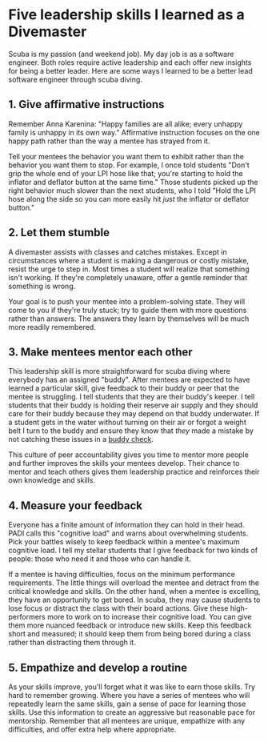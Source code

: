 # Five leadership skills I learned as a Divemaster

Scuba is my passion (and weekend job). My day job is as a software engineer.
Both roles require active leadership and each offer new insights for being
a better leader. Here are some ways I learned to be a better lead software
engineer through scuba diving.

## 1. Give affirmative instructions

Remember Anna Karenina: "Happy families are all alike; every unhappy family
is unhappy in its own way." Affirmative instruction focuses on the one
happy path rather than the way a mentee has strayed from it.

Tell your mentees the behavior you want them to exhibit rather than the
behavior you want them to stop. For example, I once told students "Don't
grip the whole end of your LPI hose like that; you're starting to hold the
inflator and deflator button at the same time." Those students picked up
the right behavior much slower than the next students, who I told "Hold
the LPI hose along the side so you can more easily hit _just_ the inflator
or deflator button."

## 2. Let them stumble

A divemaster assists with classes and catches mistakes. Except in circumstances
where a student is making a dangerous or costly mistake, resist the urge to
step in. Most times a student will realize that something isn't working.
If they're completely unaware, offer a gentle reminder that something is wrong.

Your goal is to push your mentee into a problem-solving state. They will come
to you if they're truly stuck; try to guide them with more questions rather
than answers. The answers they learn by themselves will be much more readily
remembered.

## 3. Make mentees mentor each other

This leadership skill is more straightforward for scuba diving where everybody
has an assigned "buddy". After mentees are expected to have learned a particular
skill, give feedback to their buddy or peer that the mentee is struggling. I
tell students that they are their buddy's keeper. I tell students that their
buddy is holding their reserve air supply and they should care for their buddy
because they may depend on that buddy underwater. If a student gets in the
water without turning on their air or forgot a weight belt I turn to the buddy
and ensure they know that _they_ made a mistake by not catching these issues
in a [buddy check](1).

This culture of peer accountability gives you time to mentor more people and
further improves the skills your mentees develop. Their chance to mentor
and teach others gives them leadership practice and reinforces their own
knowledge and skills.

## 4. Measure your feedback

Everyone has a finite amount of information they can hold in their head. PADI
calls this "cognitive load" and warns about overwhelming students. Pick your
battles wisely to keep feedback within a mentee's maximum cognitive load.
I tell my stellar students that I give feedback for two kinds of people:
those who need it and those who can handle it.

If a mentee is having difficulties, focus on the minimum performance
requirements. The little things will overload the mentee and detract from the
critical knowledge and skills. On the other hand, when a mentee is excelling,
they have an opportunity to get bored. In scuba, they may cause students to
lose focus or distract the class with their board actions. Give these
high-performers more to work on to increase their cognitive load.
You can give them more nuanced feedback or introduce new skills. Keep this
feedback short and measured; it should keep them from being bored during
a class rather than distracting them through it.

## 5. Empathize and develop a routine

As your skills improve, you'll forget what it was like to earn those skills.
Try hard to remember growing. Where you have a series of mentees who will
repeatedly learn the same skills, gain a sense of pace for learning those
skills. Use this information to create an aggressive but reasonable pace for
mentorship. Remember that all mentees are unique, empathize with any
difficulties, and offer extra help where appropriate.

[1]:(https://en.wikipedia.org/wiki/Buddy_check)